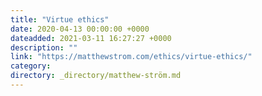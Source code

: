 ```yaml
---
title: "Virtue ethics"
date: 2020-04-13 00:00:00 +0000
dateadded: 2021-03-11 16:27:27 +0000
description: ""
link: "https://matthewstrom.com/ethics/virtue-ethics/"
category:
directory: _directory/matthew-ström.md
---
```

